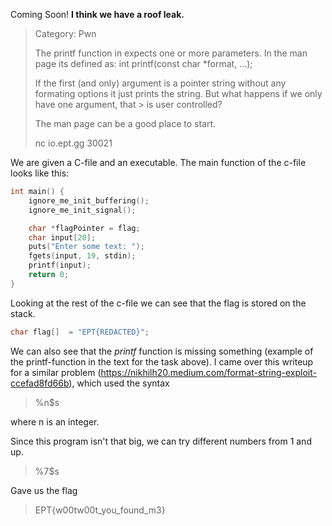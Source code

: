 Coming Soon!
**I think we have a roof leak.**

> Category: Pwn
>
> The printf function in expects one or more parameters. In the man page its defined as: int printf(const char *format, ...);
> 
> If the first (and only) argument is a pointer string without any formating options it just prints the string. But what happens if we only have one argument, that > is user controlled?
> 
> The man page can be a good place to start.
>
> nc io.ept.gg 30021

We are given a C-file and an executable. The main function of the c-file looks like this:
```c
int main() {
    ignore_me_init_buffering();
    ignore_me_init_signal();

    char *flagPointer = flag;
    char input[20];
    puts("Enter some text: ");
    fgets(input, 19, stdin);
    printf(input);
    return 0;
}
```
Looking at the rest of the c-file we can see that the flag is stored on the stack.

```c
char flag[]  = "EPT{REDACTED}";
```

We can also see that the *printf* function is missing something (example of the printf-function in the text for the task above).
I came over this writeup for a similar problem (https://nikhilh20.medium.com/format-string-exploit-ccefad8fd66b),
which used the syntax
> %n$s

where n is an integer.

Since this program isn't that big, we can try different numbers from 1 and up.
> %7$s

Gave us the flag
> EPT{w00tw00t_you_found_m3}
